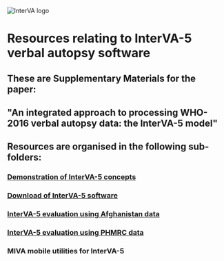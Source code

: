 ![InterVA logo](http://www.byass.uk/interva/InterVA%20logo.jpg)

# Resources relating to InterVA-5 verbal autopsy software

## These are Supplementary Materials for the paper: 
## "An integrated approach to processing WHO-2016 verbal autopsy data: the InterVA-5 model"

## Resources are organised in the following sub-folders:

### [Demonstration of InterVA-5 concepts](https://github.com/peterbyass/InterVA-5/tree/master/Demonstration%20of%20InterVA-5%20concepts)
###	[Download of InterVA-5 software](https://github.com/peterbyass/InterVA-5/tree/master/Download%20of%20InterVA-5%20software)
###	[InterVA-5 evaluation using Afghanistan data](https://github.com/peterbyass/InterVA-5/tree/master/InterVA-5%20evaluation%20using%20Afghanistan%20data)
###	[InterVA-5 evaluation using PHMRC data](https://github.com/peterbyass/InterVA-5/tree/master/InterVA-5%20evaluation%20using%20PHMRC%20data)
###	MIVA mobile utilities for InterVA-5

